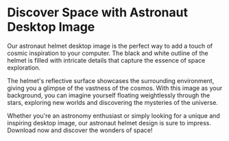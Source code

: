 <!--font:Poppins-->

# Discover Space with Astronaut Desktop Image

Our astronaut helmet desktop image is the perfect way to add a touch of cosmic inspiration to your computer. The black and white outline of the helmet is filled with intricate details that capture the essence of space exploration.

The helmet's reflective surface showcases the surrounding environment, giving you a glimpse of the vastness of the cosmos. With this image as your background, you can imagine yourself floating weightlessly through the stars, exploring new worlds and discovering the mysteries of the universe.

Whether you're an astronomy enthusiast or simply looking for a unique and inspiring desktop image, our astronaut helmet design is sure to impress. Download now and discover the wonders of space!

<!--

Write me markdown content of website with wallpaper:

"A black and white outline of an astronaut's helmet, with intricate details that showcase the reflection of the surrounding environment."

The header of the page should not be copy of the text but rather a real content of the website which is using this wallpaper.


---


# Space Odyssey Wallpaper

Decorate your desktop with our stunning "Space Odyssey" wallpaper featuring a black and white outline of an astronaut's helmet. The intricate details of the helmet showcase the reflection of the surrounding environment, transporting you to the vastness of space.

Download now and take your computer on a journey through the cosmos!


---


Heading should not include word "wallpaper". The website should not be about the wallpaper itself, wallpaper is just a related background, rewrite whole content.


---


# Explore the Depths of Space with Our Stunning Astronaut Helmet Wallpaper

Our astronaut helmet wallpaper is the perfect way to add a touch of cosmic inspiration to your desktop. The black and white outline of the helmet is filled with intricate details that capture the essence of space exploration. You can almost feel yourself floating weightlessly through the depths of the universe.

The helmet's reflective surface showcases the surrounding environment, giving you a glimpse of the vastness of space. Whether you're an astronomy enthusiast or simply looking for a unique and inspiring background, our astronaut helmet wallpaper is sure to impress.

Download now and take your computer on a journey through the cosmos!


---


Heading should not include word "wallpaper". The website should not be about the wallpaper itself, wallpaper is just a related background, rewrite whole content.


---


# Embark on a Cosmic Adventure with Our Astronaut Helmet Desktop Background

Looking for a desktop background that will transport you to the depths of space? Look no further than our stunning astronaut helmet image. This black and white outline is filled with intricate details that capture the essence of space exploration.

The helmet's reflective surface showcases the surrounding environment, giving you a glimpse of the vastness of the cosmos. Imagine yourself floating weightlessly through the stars, exploring new worlds and discovering the mysteries of the universe.

Whether you're an astronomy enthusiast or simply looking for a unique and inspiring background, our astronaut helmet desktop image is sure to impress. Download now and embark on your own cosmic adventure!


---


Heading is too long, rewrite whole content.


---


# Discover the Wonders of Space with Our Astronaut Helmet Desktop Image

Our astronaut helmet desktop image is the perfect way to add a touch of cosmic inspiration to your computer. The black and white outline of the helmet is filled with intricate details that capture the essence of space exploration.

The helmet's reflective surface showcases the surrounding environment, giving you a glimpse of the vastness of the cosmos. With this image as your background, you can imagine yourself floating weightlessly through the stars, exploring new worlds and discovering the mysteries of the universe.

Whether you're an astronomy enthusiast or simply looking for a unique and inspiring desktop image, our astronaut helmet design is sure to impress. Download now and discover the wonders of space!


---


Write me a Google font which is best fitting for the website.

Pick from the list:
- Inter
- Roboto
- Lato
- Montserrat
- Barlow Condensed
- Futura
- IBM Plex Sans
- Orbitron
- Dancing Script
- Poppins
- Raleway
- Open Sans
- Exo 2
- Lobster
- Playfair Display
- Great Vibes
- Alegreya


Write just the font name nothing else.


---


Poppins

-->
